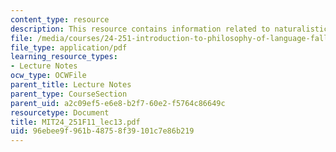 ```yaml
---
content_type: resource
description: This resource contains information related to naturalistic reduction.
file: /media/courses/24-251-introduction-to-philosophy-of-language-fall-2011/96ebee9f961b48758f39101c7e86b219_MIT24_251F11_lec13.pdf
file_type: application/pdf
learning_resource_types:
- Lecture Notes
ocw_type: OCWFile
parent_title: Lecture Notes
parent_type: CourseSection
parent_uid: a2c09ef5-e6e8-b2f7-60e2-f5764c86649c
resourcetype: Document
title: MIT24_251F11_lec13.pdf
uid: 96ebee9f-961b-4875-8f39-101c7e86b219
---
```

